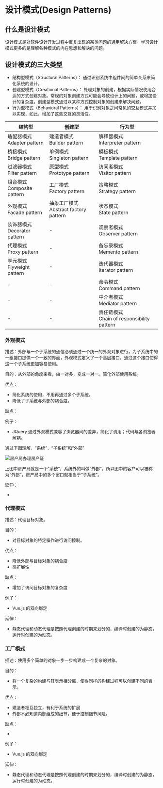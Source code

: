 <!-- markdownlint-disable MD033 MD037 -->
<!-- TODO 六大原则 -->
# 设计模式(Design Patterns)

## 什么是设计模式

设计模式是对软件设计开发过程中反复出现的某类问题的通用解决方案。学习设计模式更多的是理解各种模式的内在思想和解决的问题。

## 设计模式的三大类型

- 结构型模式（Structural Patterns）： 通过识别系统中组件间的简单关系来简化系统的设计。
- 创建型模式（Creational Patterns）： 处理对象的创建，根据实际情况使用合适的方式创建对象。常规的对象创建方式可能会导致设计上的问题，或增加设计的复杂度。创建型模式通过以某种方式控制对象的创建来解决问题。
- 行为型模式（Behavioral Patterns）： 用于识别对象之间常见的交互模式并加以实现，如此，增加了这些交互的灵活性。

| 结构型 | 创建型 | 行为型 |
| - | - | - |
| 适配器模式<br/>Adapter pattern | 建造者模式<br/>Builder pattern | 解释器模式<br/>Interpreter pattern |
| 桥接模式<br/>Bridge pattern | 单例模式<br/>Singleton pattern | 模板模式<br/>Template pattern |
| 过滤器模式<br/>Filter pattern | 原型模式<br/>Prototype pattern | 访问者模式<br/>Visitor pattern |
| 组合模式<br/>Composite pattern | 工厂模式<br/>Factory pattern | 策略模式<br/>Strategy pattern |
| 外观模式<br/>Facade pattern | 抽象工厂模式<br/>Abstract factory pattern | 状态模式<br/>State pattern |
| 装饰器模式<br/>Decorator pattern | - | 观察者模式<br/>Observer pattern |
| 代理模式<br/>Proxy pattern | - | 备忘录模式<br/>Memento pattern |
| 享元模式<br/>Flyweight pattern | - | 迭代器模式<br/>Iterator pattern |
| - | - | 命令模式<br/>Command pattern |
| - | - | 中介者模式<br/>Mediator pattern |
| - | - | 责任链模式<br/>Chain of responsibility pattern |

### 外观模式

描述：外部与一个子系统的通信必须通过一个统一的外观对象进行，为子系统中的一组接口提供一个一致的界面，外观模式定义了一个高层接口，通过这个接口使得这一个子系统更加容易使用。

目的：从外部的角度来看，由一对多，变成一对一。简化外部使用系统。

<!-- - 降低耦合度
- 封装交互
- 简化调用 -->

优点：

- 简化系统的使用，不用再通过多个子系统。
- 降低了子系统与外部的耦合度。

缺点：

<!-- - 不能很好地限制外部使用子系统。 -->

例子：

- JQuery 通过外观模式兼容了浏览器间的差异，简化了调用；代码与各浏览器解耦。

通过下图理解，“系统”，“子系统”和“外部”

![房产局办理房产证](https://oss.taichiyi.com/markdown/otgxya8n.png)

上图中房产局就是一个“系统”，系统外的叫做“外部”，所以图中的客户可以被称为“外部”，房产局中的多个窗口就相当于“子系统”。

延伸：

-

### 代理模式

描述：代理目标对象。

目的：

- 对目标对象的特定操作进行访问控制。

优点：

- 降低外部与目标对象的耦合度
- 高扩展性

缺点：

- 增加了访问目标对象的复杂度

例子：

- Vue.js 的双向绑定

延伸：

- 静态代理和动态代理是按照代理创建的时期来划分的，编译时创建的为静态，运行时创建的为动态。

### 工厂模式

描述：使用多个简单的对象一步一步构建成一个复杂的对象。

目的：

- 将一个复杂的构建与其表示相分离，使得同样的构建过程可以创建不同的表示。

优点：

- 建造者相互独立，有利于系统的扩展
- 外部不必知道内部组成的细节，便于控制细节风险。

缺点：

- 

例子：

- Vue.js 的双向绑定

延伸：

- 静态代理和动态代理是按照代理创建的时期来划分的，编译时创建的为静态，运行时创建的为动态。
